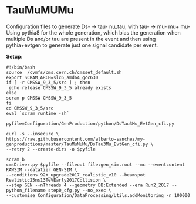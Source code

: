 # TauMuMUMu

Configuration files to generate Ds- -> tau- nu_tau, with tau- -> mu- mu+ mu-
Using pythia8 for the whole generation, which bias the generation when multiple Ds and/or tau are present 
in the event and then using pythia+evtgen to generate just one signal candidate per event.


**Setup:**

```
#!/bin/bash
source  /cvmfs/cms.cern.ch/cmsset_default.sh
export SCRAM_ARCH=slc6_amd64_gcc630
if [ -r CMSSW_9_3_5/src ] ; then
 echo release CMSSW_9_3_5 already exists
else
scram p CMSSW CMSSW_9_3_5
fi
cd CMSSW_9_3_5/src
eval `scram runtime -sh`

pyfile=Configuration/GenProduction/python/DsTau3Mu_EvtGen_cfi.py

curl -s --insecure \
https://raw.githubusercontent.com/alberto-sanchez/my-genproductions/master/TauMuMuMu/DsTau3Mu_EvtGen_cfi.py \
--retry 2 --create-dirs -o $pyfile

scram b
cmsDriver.py $pyfile --fileout file:gen_sim.root --mc --eventcontent RAWSIM --datatier GEN-SIM \
--conditions 92X_upgrade2017_realistic_v10 --beamspot Realistic25ns13TeVEarly2017Collision \
--step GEN --nThreads 4 --geometry DB:Extended --era Run2_2017 --python_filename step0_cfg.py --no_exec \
--customise Configuration/DataProcessing/Utils.addMonitoring -n 100000

```
